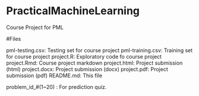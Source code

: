 # PracticalMachineLearning
Course Project for PML

#Files

pml-testing.csv: Testing set for course project
pml-training.csv: Training set for course project
project.R: Exploratory code fo course project
project.Rmd: Course project markdown
project.html: Project submission (html)
project.docx: Project submission (docx)
project.pdf: Project submission (pdf)
README.md: This file

problem_id_#(1~20) : For prediction quiz.

